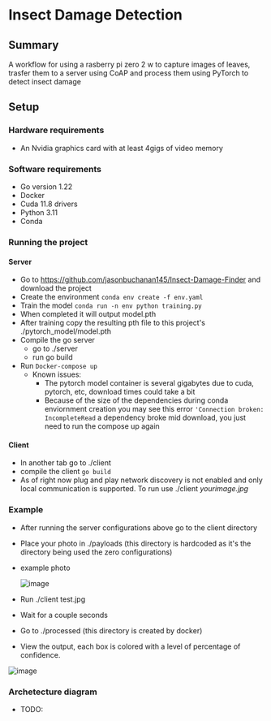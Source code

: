 # Insect Damage Detection

## Summary
A workflow for using a rasberry pi zero 2 w to capture images of leaves, trasfer them to a server using CoAP and process them using PyTorch to detect insect damage

## Setup 
### Hardware requirements
- An Nvidia graphics card with at least 4gigs of video memory

### Software requirements
- Go version 1.22 
- Docker
- Cuda 11.8 drivers
- Python 3.11
- Conda

### Running the project
#### Server
- Go to https://github.com/jasonbuchanan145/Insect-Damage-Finder and download the project
- Create the environment ```conda env create -f env.yaml```
- Train the model ```conda run -n env python training.py```
- When completed it will output model.pth
- After training copy the resulting pth file to this project's ./pytorch_model/model.pth
- Compile the go server
    - go to ./server
    - run go build
- Run ```Docker-compose up```
    - Known issues:
        - The pytorch model container is several gigabytes due to cuda, pytorch, etc, download times could take a bit
        - Because of the size of the dependencies during conda enviornment creation you may see this error ```'Connection broken: IncompleteRead``` a dependency broke mid download, you just need to run the compose up again
#### Client
- In another tab go to ./client
- compile the client `go build`
- As of right now plug and play network discovery is not enabled and only local communication is supported. To run use ./client _yourimage.jpg_

### Example
- After running the server configurations above go to the client directory
- Place your photo in ./payloads (this directory is hardcoded as it's the directory being used the zero configurations)
- example photo
  
  ![image](https://github.com/jasonbuchanan145/leaf-analyzer-server/assets/83380304/1a4237b2-b8f2-4ba4-8258-796350bc8566)
- Run ./client test.jpg
- Wait for a couple seconds
- Go to ./processed (this directory is created by docker)
- View the output, each box is colored with a level of percentage of confidence. 
  
 ![image](https://github.com/jasonbuchanan145/leaf-analyzer-server/assets/83380304/9d71f6ae-a36c-4d1b-8d5f-939d90ecad24)

### Archetecture diagram
- TODO:
